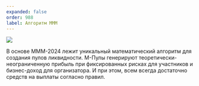 ```yaml
---
expanded: false
order: 988
label: Алгоритм МММ
---
```

![](/static/dsf.png)

В основе МММ-2024 лежит уникальный математический алгоритм для создания пулов ликвидности. М-Пулы генерируют теоретически-неограниченную прибыль при фиксированных рисках для участников и бизнес-доход для организатора. И при этом, всем всегда достаточно средств на выплаты согласно правил. 
